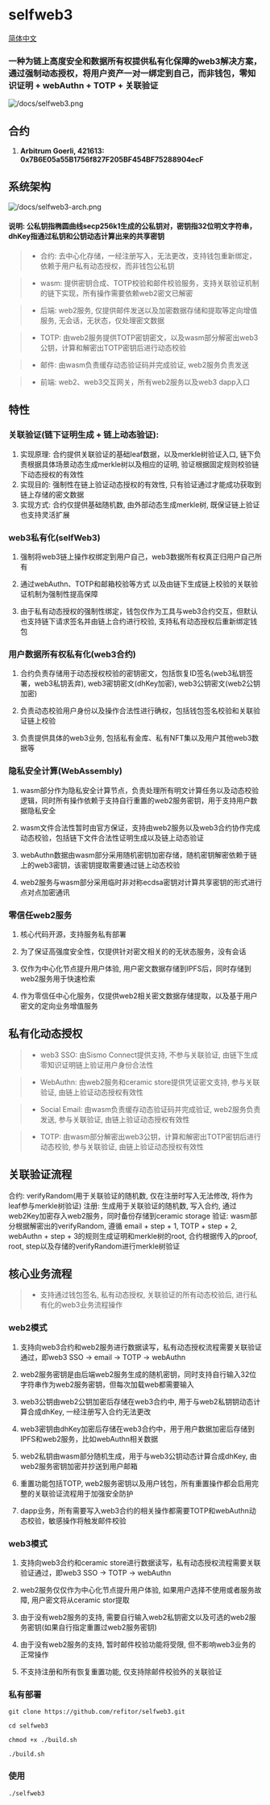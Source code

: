 # selfweb3

[简体中文][1]

### 一种为链上高度安全和数据所有权提供私有化保障的web3解决方案，通过强制动态授权，将用户资产一对一绑定到自己，而非钱包，零知识证明 + webAuthn + TOTP + 关联验证

![/docs/selfweb3.png](/docs/selfweb3.png)

## 合约

1. **Arbitrum Goerli, 421613: 0x7B6E05a55B1756f827F205BF454BF75288904ecF**

## 系统架构

![/docs/selfweb3-arch.png](/docs/selfweb3-arch.png)

#### 说明: 公私钥指椭圆曲线secp256k1生成的公私钥对，密钥指32位明文字符串，dhKey指通过私钥和公钥动态计算出来的共享密钥

> - 合约: 去中心化存储，一经注册写入，无法更改，支持钱包重新绑定，依赖于用户私有动态授权，而非钱包公私钥

> - wasm: 提供密钥合成、TOTP校验和邮件校验服务，支持关联验证机制的链下实现，所有操作需要依赖web2密文已解密

> - 后端: web2服务, 仅提供邮件发送以及加密数据存储和提取等定向增值服务, 无会话，无状态，仅处理密文数据

> - TOTP: 由web2服务提供TOTP密钥密文，以及wasm部分解密出web3公钥，计算和解密出TOTP密钥后进行动态校验

> - 邮件: 由wasm负责缓存动态验证码并完成验证, web2服务负责发送

> - 前端: web2、web3交互网关，所有web2服务以及web3 dapp入口

## 特性

### 关联验证(链下证明生成 + 链上动态验证): 

1. 实现原理: 合约提供关联验证的基础leaf数据，以及merkle树验证入口, 链下负责根据具体场景动态生成merkle树以及相应的证明, 验证根据固定规则校验链下动态授权的有效性
2. 实现目的: 强制性在链上验证动态授权的有效性, 只有验证通过才能成功获取到链上存储的密文数据
3. 实现方式: 合约仅提供基础随机数, 由外部动态生成merkle树, 既保证链上验证也支持灵活扩展

### web3私有化(selfWeb3)

1. 强制将web3链上操作权绑定到用户自己，web3数据所有权真正归用户自己所有

2. 通过webAuthn、TOTP和邮箱校验等方式 以及由链下生成链上校验的关联验证机制为强制性提高保障

3. 由于私有动态授权的强制性绑定，钱包仅作为工具与web3合约交互，但默认也支持链下请求签名并由链上合约进行校验, 支持私有动态授权后重新绑定钱包

### 用户数据所有权私有化(web3合约)

1. 合约负责存储用于动态授权校验的密钥密文，包括恢复ID签名(web3私钥签署，web3私钥丢弃), web3密钥密文(dhKey加密), web3公钥密文(web2公钥加密)

2. 负责动态校验用户身份以及操作合法性进行确权，包括钱包签名校验和关联验证链上校验

3. 负责提供具体的web3业务, 包括私有金库、私有NFT集以及用户其他web3数据等

### 隐私安全计算(WebAssembly)

1. wasm部分作为隐私安全计算节点，负责处理所有明文计算任务以及动态校验逻辑，同时所有操作依赖于支持自行重置的web2服务密钥，用于支持用户数据隐私安全

2. wasm文件合法性暂时由官方保证，支持由web2服务以及web3合约协作完成动态校验，包括链下文件合法性证明生成以及链上动态验证

3. webAuthn数据由wasm部分采用随机密钥加密存储，随机密钥解密依赖于链上的web3密钥，该密钥提取需要通过链上动态校验

4. web2服务与wasm部分采用临时非对称ecdsa密钥对计算共享密钥的形式进行点对点加密通讯

### 零信任web2服务

1. 核心代码开源，支持服务私有部署

2. 为了保证高强度安全性，仅提供针对密文相关的的无状态服务，没有会话

3. 仅作为中心化节点提升用户体验, 用户密文数据存储到IPFS后，同时存储到web2服务用于快速检索

4. 作为零信任中心化服务，仅提供web2相关密文数据存储提取，以及基于用户密文的定向业务增值服务

## 私有化动态授权

> - web3 SSO: 由Sismo Connect提供支持, 不参与关联验证, 由链下生成零知识证明链上验证用户身份合法性

> - WebAuthn: 由web2服务和ceramic store提供凭证密文支持, 参与关联验证, 由链上验证动态授权有效性

> - Social Email: 由wasm负责缓存动态验证码并完成验证, web2服务负责发送, 参与关联验证, 由链上验证动态授权有效性

> - TOTP: 由wasm部分解密出web3公钥，计算和解密出TOTP密钥后进行动态校验, 参与关联验证, 由链上验证动态授权有效性

## 关联验证流程

合约: verifyRandom(用于关联验证的随机数, 仅在注册时写入无法修改, 将作为leaf参与merkle树验证)
注册: 生成用于关联验证的随机数, 写入合约, 通过web2Key加密存入web2服务，同时备份存储到ceramic storage
验证: wasm部分根据解密出的verifyRandom, 遵循 email + step + 1, TOTP + step + 2, webAuthn + step + 3的规则生成证明和merkle树的root, 合约根据传入的proof, root, step以及存储的verifyRandom进行merkle树验证

## 核心业务流程

> - 支持通过钱包签名, 私有动态授权, 关联验证的所有动态校验后, 进行私有化的web3业务流程操作

### web2模式

1. 支持向web3合约和web2服务进行数据读写，私有动态授权流程需要关联验证通过，即web3 SSO -> email -> TOTP -> webAuthn

2. web2服务密钥是由后端web2服务生成的随机密钥，同时支持自行输入32位字符串作为web2服务密钥，但每次加载web都需要输入

3. web3公钥由web2公钥加密后存储在web3合约中, 用于与web2私钥钥动态计算合成dhKey, 一经注册写入合约无法更改

4. web3密钥由dhKey加密后存储在web3合约中，用于用户数据加密后存储到IPFS和web2服务，比如webAuthn相关数据

5. web2私钥由wasm部分随机生成，用于与web3公钥动态计算合成dhKey, 由web2服务密钥加密并抄送到用户邮箱

6. 重置功能包括TOTP, web2服务密钥以及用户钱包，所有重置操作都会启用完整的关联验证流程用于加强安全防护

7. dapp业务，所有需要写入web3合约的相关操作都需要TOTP和webAuthn动态校验，敏感操作将触发邮件校验

### web3模式

1. 支持向web3合约和ceramic store进行数据读写，私有动态授权流程需要关联验证通过，即web3 SSO -> TOTP -> webAuthn

2. web2服务仅仅作为中心化节点提升用户体验, 如果用户选择不使用或者服务故障, 用户密文将从ceramic stor提取

3. 由于没有web2服务的支持, 需要自行输入web2私钥密文以及可选的web2服务密钥(如果自行指定重置过web2服务密钥)

4. 由于没有web2服务的支持, 暂时邮件校验功能将受限, 但不影响web3业务的正常操作

5. 不支持注册和所有恢复重置功能, 仅支持除邮件校验外的关联验证

### 私有部署

```shell
git clone https://github.com/refitor/selfweb3.git

cd selfweb3

chmod +x ./build.sh

./build.sh
```

### 使用

```
./selfweb3
```

[1]: /docs/README-zh.md